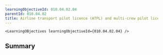 ```yaml
---
learningObjectiveId: 010.04.02.04
parentId: 010.04.02
title: Airline transport pilot licence (ATPL) and multi-crew pilot licence (MPL)
---
```


```tsx eval
<LearningOBjectives learningObjectiveId={010.04.02.04} />
```

## Summary
